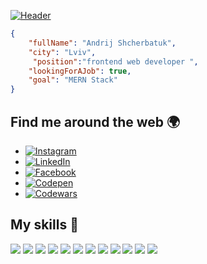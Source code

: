 [![Header](https://github.com/cybertrip-glitch/cybertrip-glitch/blob/main/assets/111.png)](https://www.linkedin.com/in/andrij-shcherbatuk-187a62213/)


    
```json
{
    "fullName": "Andrij Shcherbatuk",
    "city": "Lviv",
     "position":"frontend web developer ",
    "lookingForAJob": true,
    "goal": "MERN Stack"
}
```

## Find me around the web 🌍

- [![Instagram](https://img.shields.io/badge/-Instagram-090909?style=for-the-badge&logo=Instagram&logoColor=E1306C)](https://www.instagram.com/4edli/)
- [![LinkedIn](https://img.shields.io/badge/-LinkedIn-090909?style=for-the-badge&logo=LinkedIn&logoColor=1195F5)](https://www.linkedin.com/in/andrij-shcherbatuk-187a62213/)
- [![Facebook](https://img.shields.io/badge/-Facebook-090909?style=for-the-badge&logo=Facebook&logoColor=1195F5)](https://www.facebook.com/4edli)
- [![Codepen](https://img.shields.io/badge/-Codepen-090909?style=for-the-badge&logo=Codepen&logoColor=FFFFFF)](https://codepen.io/andrij-shcherbatuk)
- [![Codewars](https://img.shields.io/badge/-Codewars-090909?style=for-the-badge&logo=Codewars&logoColor=990000)](https://www.codewars.com/users/cybertrip-glitch)

## My skills 🚀

![](https://img.shields.io/badge/HTML5-E34F26?style=for-the-badge&logo=html5&logoColor=white)
![](https://img.shields.io/badge/JavaScript-F7DF1E?style=for-the-badge&logo=javascript&logoColor=black)
![](https://img.shields.io/badge/CSS3-1572B6?style=for-the-badge&logo=css3&logoColor=white)
![](https://img.shields.io/badge/Sass-CC6699?style=for-the-badge&logo=sass&logoColor=white)
![](https://img.shields.io/badge/React-20232A?style=for-the-badge&logo=react&logoColor=61DAFB)
![](https://img.shields.io/badge/Tailwind_CSS-38B2AC?style=for-the-badge&logo=tailwind-css&logoColor=white)
![](https://img.shields.io/badge/Bootstrap-563D7C?style=for-the-badge&logo=bootstrap&logoColor=white)
![](https://img.shields.io/badge/Material--UI-0081CB?style=for-the-badge&logo=material-ui&logoColor=white)
![](https://img.shields.io/badge/Redux-593D88?style=for-the-badge&logo=redux&logoColor=white)
![](https://img.shields.io/badge/jQuery-0769AD?style=for-the-badge&logo=jquery&logoColor=white)
![](https://img.shields.io/badge/Netlify-00C7B7?style=for-the-badge&logo=netlify&logoColor=white)
![](https://img.shields.io/badge/Heroku-430098?style=for-the-badge&logo=figma&logoColor=white)
